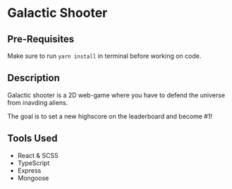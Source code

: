 # Galactic Shooter

## Pre-Requisites

Make sure to run `yarn install` in terminal before working on code.

## Description

Galactic shooter is a 2D web-game where you have to defend the universe from inavding aliens.

The goal is to set a new highscore on the leaderboard and become #1!

## Tools Used

- React & SCSS
- TypeScript
- Express
- Mongoose

